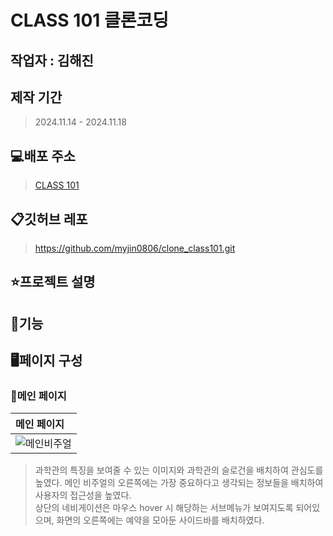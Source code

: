 # CLASS 101 클론코딩

## 작업자 : 김해진

## 제작 기간
> 2024.11.14 - 2024.11.18

## 💻배포 주소
> [CLASS 101](https://myjin0806.github.io/clone_class101/)

## 📋깃허브 레포
> https://github.com/myjin0806/clone_class101.git

## ⭐️프로젝트 설명

## 📝기능

## 🖥페이지 구성
### 🎲메인 페이지
| 메인 페이지                                                                                                    |
| :---------------------------------------------------------------------------------------------------------------------- |
| ![메인비주얼]() |

> 과학관의 특징을 보여줄 수 있는 이미지와 과학관의 슬로건을 배치하여 관심도를 높였다. 메인 비주얼의 오른쪽에는 가장 중요하다고 생각되는 정보들을 배치하여 사용자의 접근성을 높였다. <br>
> 상단의 네비게이션은 마우스 hover 시 해당하는 서브메뉴가 보여지도록 되어있으며, 화면의 오른쪽에는 예약을 모아둔 사이드바를 배치하였다. 

